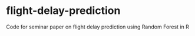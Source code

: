 # flight-delay-prediction
Code for seminar paper on flight delay prediction using Random Forest in R
